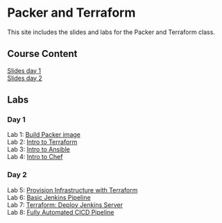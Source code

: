 # Packer and Terraform

This site includes the slides and labs for the Packer and Terraform class.


## Course Content   
[Slides day 1](https://www.dropbox.com/s/gnxelb99zqwtkic/Automate%20Infrastructure-day1.pdf?dl=0)   
[Slides day 2](https://www.dropbox.com/s/jsjmaxh9ca34fto/Automate%20Infrastructure-day2.pdf?dl=0)   

## Labs   

### Day 1   
Lab 1: [Build Packer image](labs/packer-build)   
Lab 2: [Intro to Terraform](http://www.katacoda.com/courses/terraform/deploy-nginx)   
Lab 3: [Intro to Ansible](http://www.katacoda.com/jonatanblue/scenarios/1)   
Lab 4: [Intro to Chef](http://www.katacoda.com/rickhlwong/scenarios/chef)   

### Day 2   
Lab 5: [Provision Infrastructure with Terraform](labs/tf-vm/)   
Lab 6: [Basic Jenkins Pipeline](https://www.katacoda.com/courses/jenkins/build-docker-images)   
Lab 7: [Terraform: Deploy Jenkins Server](labs/tf-jenkins-vm/)   
Lab 8: [Fully Automated CICD Pipeline](labs/cicd-jenkins-pipeline/)   

